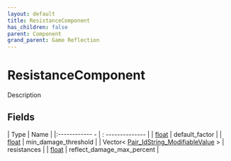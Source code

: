 ```yaml
---
layout: default
title: ResistanceComponent
has_children: false
parent: Component
grand_parent: Game Reflection
---
```

# ResistanceComponent
Description 

## Fields
| Type | Name |
|:------------ - | : -------------- |
| [float](game-reflection/components/float.md) | default_factor |
| [float](game-reflection/components/float.md) | min_damage_threshold |
| Vector< [Pair_IdString_ModifiableValue](game-reflection/classes/pair__id_string__modifiable_value.md) > | resistances |
| [float](game-reflection/components/float.md) | reflect_damage_max_percent |
